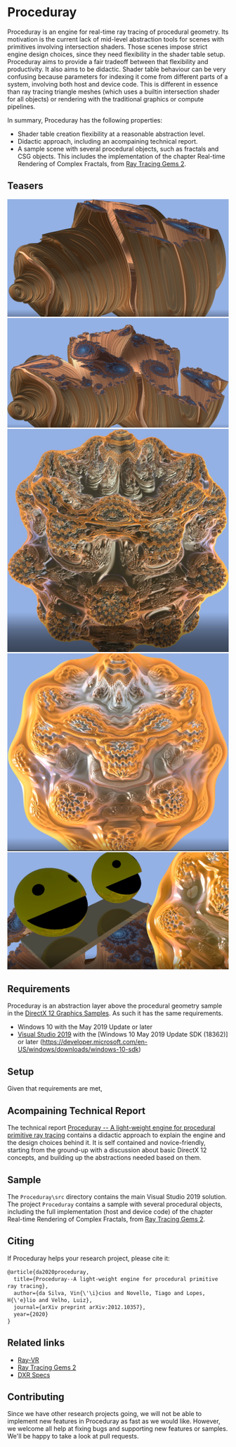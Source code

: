 
# Proceduray

Proceduray is an engine for real-time ray tracing of procedural geometry. Its motivation is the current lack of mid-level abstraction tools for scenes with primitives involving intersection shaders. Those scenes impose strict engine design choices, since they need flexibility in the shader table setup. Proceduray aims to provide a fair tradeoff between that flexibility and productivity. It also aims to be didactic. Shader table behaviour can be very confusing because parameters for indexing it come from different parts of a system, involving both host and device code. This is different in essence than ray tracing triangle meshes (which uses a builtin intersection shader for all objects) or rendering with the traditional graphics or compute pipelines.

In summary, Proceduray has the following properties:

* Shader table creation flexibility at a reasonable abstraction level.
* Didactic approach, including an acompaining technical report.
* A sample scene with several procedural objects, such as fractals and CSG objects. This includes the implementation of the chapter Real-time Rendering of Complex Fractals, from [Ray Tracing Gems 2](https://developer.nvidia.com/blog/ray-tracing-gems-ii-available-august-4th/).

## Teasers

![](figs/julia1.png "Julia Set 1")
![](figs/julia2.png "Julia Set 2")
![](figs/mandel1.png "Mandelbulb 1")
![](figs/mandel2.png "Mandelbulb 2")
![](figs/procedural_scene.png "Procedural Scene")

## Requirements

Proceduray is an abstraction layer above the procedural geometry sample in the [DirectX 12 Graphics Samples](https://github.com/microsoft/DirectX-Graphics-Samples). As such it has the same requirements.

* Windows 10 with the May 2019 Update or later
* [Visual Studio 2019](https://www.visualstudio.com/) with the [Windows 10 May 2019 Update SDK (18362)] or later (https://developer.microsoft.com/en-US/windows/downloads/windows-10-sdk)

## Setup

Given that requirements are met, 

## Acompaining Technical Report

The technical report [Proceduray -- A light-weight engine for procedural primitive ray tracing](https://arxiv.org/abs/2012.10357) contains a didactic approach to explain the engine and the design choices behind it. It is self contained and novice-friendly, starting from the ground-up with a discussion about basic DirectX 12 concepts, and building up the abstractions needed based on them.

## Sample

The `Proceduray\src` directory contains the main Visual Studio 2019 solution. The project `Proceduray` contains a sample with several procedural objects, including the full implementation (host and device code) of the chapter Real-time Rendering of Complex Fractals, from [Ray Tracing Gems 2](https://developer.nvidia.com/blog/ray-tracing-gems-ii-available-august-4th/).

## Citing

If Proceduray helps your research project, please cite it:

```
@article{da2020proceduray,
  title={Proceduray--A light-weight engine for procedural primitive ray tracing},
  author={da Silva, Vin{\'\i}cius and Novello, Tiago and Lopes, H{\'e}lio and Velho, Luiz},
  journal={arXiv preprint arXiv:2012.10357},
  year={2020}
}
```

## Related links
* [Ray-VR](https://www.visgraf.impa.br/ray-vr/)
* [Ray Tracing Gems 2](https://developer.nvidia.com/blog/ray-tracing-gems-ii-available-august-4th/)
* [DXR Specs](https://microsoft.github.io/DirectX-Specs/d3d/Raytracing.html)

## Contributing

Since we have other research projects going, we will not be able to implement new features in Proceduray as fast as we would like. However, we welcome all help at fixing bugs and supporting new features or samples.  We'll be happy to take a look at pull requests.